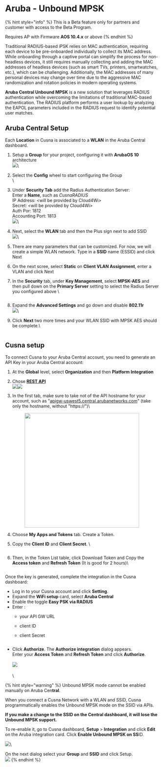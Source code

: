 # Aruba - Unbound MPSK

{% hint style="info" %}
This is a Beta feature only for partners and customer with access to the Beta Program.

Requires AP with Firmware **AOS 10.4.x** or above
{% endhint %}

Traditional RADIUS-based iPSK relies on MAC authentication, requiring each device to be pre-onboarded individually to collect its MAC address. While onboarding through a captive portal can simplify the process for non-headless devices, it still requires manually collecting and adding the MAC addresses of headless devices (such as smart TVs, printers, smartwatches, etc.), which can be challenging. Additionally, the MAC addresses of many personal devices may change over time due to the aggressive MAC randomization and rotation policies in modern operating systems.

**Aruba Central Unbound MPSK** is a new solution that leverages RADIUS authentication while overcoming the limitations of traditional MAC-based authentication. The RADIUS platform performs a user lookup by analyzing the EAPOL parameters included in the RADIUS request to identify potential user matches.



## Aruba Central Setup

Each **Location** in Cusna is associated to a **WLAN** in the Aruba Central dashboard.&#x20;

1. Setup a **Group** for your project, configuring it with **ArubaOS 10** architecture\
   ![](<../../.gitbook/assets/image (2) (1).png>)\

2. Select the **Config** wheel to start configuring the Group\
   <img src="../../.gitbook/assets/image (1) (1) (1).png" alt="" data-size="original">\

3. Under **Security Tab** add the Radius Authentication Server:\
   Enter a **Name**, such as _CusnaRADIUS_\
   IP Address: \<will be provided by Cloud4Wi>\
   Secret: \<will be provided by Cloud4Wi>\
   Auth Por: 1812\
   Accounting Port: 1813\
   ![](<../../.gitbook/assets/image (9).png>)\

4. Next, select the **WLAN** tab and then the Plus sign next to add SSID\
   ![](<../../.gitbook/assets/image (2) (1) (1).png>)\

5. There are many parameters that can be customized.  For now, we will create a simple WLAN network. Type in a **SSID** name (ESSID) and click Next
6. On the next scree, select **Static** on **Client VLAN Assignment**, enter a VLAN  and click Next
7.  In the **Security** tab, under **Key Management**, select **MPSK-AES** and then pull down on the **Primary Server** setting to select the Radius Server you configured above \


    <figure><img src="../../.gitbook/assets/image (8).png" alt=""><figcaption></figcaption></figure>
8. Expand the **Advanced Settings** and go down and disable **802.11r**\
   ![](<../../.gitbook/assets/image (4) (1).png>)\

9.  Click **Next** two more times and your WLAN SSID with MPSK AES should be complete.\


    <figure><img src="../../.gitbook/assets/image (7).png" alt=""><figcaption></figcaption></figure>



## Cusna setup

To connect Cusna to your Aruba Central account, you need to generate an API Key in your Aruba Central account:

1. At the **Global** level, select **Organization** and then **Platform Integration**
2. Chose [**REST API**](https://app-uswest5.central.arubanetworks.com/frontend/#/APIGATEWAY)\
   ![](<../../.gitbook/assets/image (5).png>)![](<../../.gitbook/assets/image (6).png>)
3.  In the first tab, make sure to take not of the API hostname for  your account, such as "[apigw-uswest5.central.arubanetworks.com](https://apigw-uswest5.central.arubanetworks.com)" (take only the hostname, without "https://")\


    <div align="left"><figure><img src="../../.gitbook/assets/image (11).png" alt="" width="375"><figcaption></figcaption></figure></div>
4. Choose **My Apps and Tokens** tab. Create a Token.
5.  Copy the **Client ID** and **Client Secret**. \


    <figure><img src="../../.gitbook/assets/image (12).png" alt=""><figcaption></figcaption></figure>
6.  Then, in the Token List table, click Download Token and Copy the **Access token** and **Refresh Token** (It is good for 2 hours)\


    <figure><img src="../../.gitbook/assets/image (13).png" alt=""><figcaption></figcaption></figure>

Once the key is generated, complete the integration in the Cusna dashboard:

* Log in to your Cusna account and click **Setting**.&#x20;
* Expand the **WiFi setup** card, select **Aruba Central**&#x20;
* Enable the toggle **Easy PSK via RADIUS**
* Enter :
  * your API GW URL
  * client ID
  *   client Secret

      <figure><img src="../../.gitbook/assets/image (10).png" alt=""><figcaption></figcaption></figure>
* Click **Authorize**. The **Authorize integration** dialog appears. \
  Enter your **Access Token** and **Refresh Token** and click **Authorize**.\
  \
  ![](<../../.gitbook/assets/image (14).png>)\
  \
  \


{% hint style="warning" %}
Unbound MPSK mode cannot be enabled manually on Aruba Cen**tral**.

When you connect a Cusna Network with a WLAN and SSID, Cusna programmatically enables the Unbound MPSK mode on the SSID via APIs.

**If you make a change to the SSID  on the Central dashboard, it will lose the Unbound MPSK support.**

To re-enable it, go to Cusna dashboard, **Setup** > **Integration** and click **Edit** on the Aruba integration card. Click **Enable Unbound MPSK on SS**ID.

![](<../../.gitbook/assets/image (4).png>)\


On the next dialog select your **Group** and **SSID** and click Setup. \
![](<../../.gitbook/assets/image (1) (1).png>)
{% endhint %}







